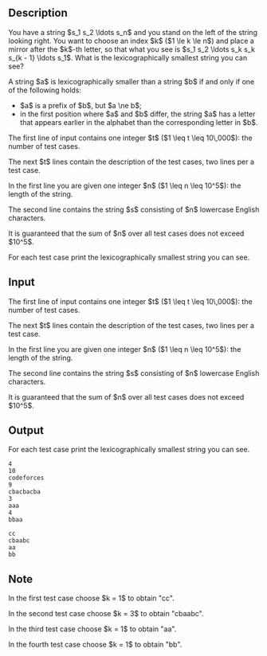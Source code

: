 ## Description

<div><p>You have a string $s_1 s_2 \ldots s_n$ and you stand on the left of the string looking right. You want to choose an index $k$ ($1 \le k \le n$) and place a mirror after the $k$-th letter, so that what you see is $s_1 s_2 \ldots s_k s_k s_{k - 1} \ldots s_1$. What is the lexicographically smallest string you can see?</p><p>A string $a$ is lexicographically smaller than a string $b$ if and only if one of the following holds: </p><ul> <li> $a$ is a prefix of $b$, but $a \ne b$; </li><li> in the first position where $a$ and $b$ differ, the string $a$ has a letter that appears earlier in the alphabet than the corresponding letter in $b$. </li></ul></div><div class="input-specification"><p>The first line of input contains one integer $t$ ($1 \leq t \leq 10\,000$): the number of test cases.</p><p>The next $t$ lines contain the description of the test cases, two lines per a test case.</p><p>In the first line you are given one integer $n$ ($1 \leq n \leq 10^5$): the length of the string.</p><p>The second line contains the string $s$ consisting of $n$ lowercase English characters.</p><p>It is guaranteed that the sum of $n$ over all test cases does not exceed $10^5$.</p></div><div class="output-specification"><p>For each test case print the lexicographically smallest string you can see.</p></div>

## Input

<p>The first line of input contains one integer $t$ ($1 \leq t \leq 10\,000$): the number of test cases.</p><p>The next $t$ lines contain the description of the test cases, two lines per a test case.</p><p>In the first line you are given one integer $n$ ($1 \leq n \leq 10^5$): the length of the string.</p><p>The second line contains the string $s$ consisting of $n$ lowercase English characters.</p><p>It is guaranteed that the sum of $n$ over all test cases does not exceed $10^5$.</p>

## Output

<p>For each test case print the lexicographically smallest string you can see.</p>





```input1
4
10
codeforces
9
cbacbacba
3
aaa
4
bbaa
```




```output1
cc
cbaabc
aa
bb
```



## Note

<p>In the first test case choose $k = 1$ to obtain "<span class="tex-font-style-tt">cc</span>".</p><p>In the second test case choose $k = 3$ to obtain "<span class="tex-font-style-tt">cbaabc</span>".</p><p>In the third test case choose $k = 1$ to obtain "<span class="tex-font-style-tt">aa</span>".</p><p>In the fourth test case choose $k = 1$ to obtain "<span class="tex-font-style-tt">bb</span>".</p>

